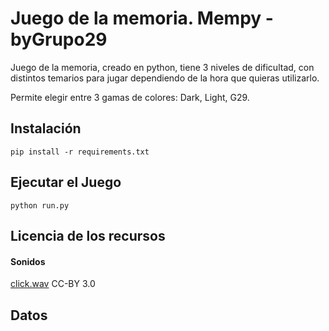 # Juego de la memoria. Mempy -byGrupo29

Juego de la memoria, creado en python, tiene 3 niveles de dificultad, con distintos temarios para jugar dependiendo de la hora que quieras utilizarlo.

Permite elegir entre 3 gamas de colores: Dark, Light, G29.

## Instalación

```
pip install -r requirements.txt
```


## Ejecutar el Juego

```
python run.py
```

## Licencia de los recursos

#### Sonidos

[click.wav](https://opengameart.org/content/menu-selection-click) CC-BY 3.0


## Datos


